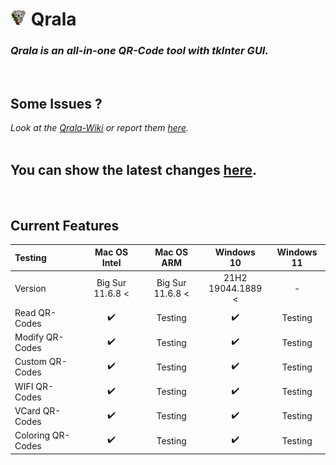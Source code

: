 <h1><img width="26px" height="26px" src="/Images/Qrala_24x24px.png"/> Qrala </h1>

### _Qrala is an all-in-one QR-Code tool with tkInter GUI.<br/>_
<br/>

## Some Issues ?
_Look at the [Qrala-Wiki](https://github.com/CodebyCR/Qrala/wiki) 
or report them [here](https://github.com/CodebyCR/Qrala/issues)._<br/>
<br/>

## You can show the latest changes [here](/changelog.md).
<br/>

## Current Features
| Testing           |   Mac OS Intel   |    Mac OS ARM    |    Windows <br/> 10     | Windows 11 |
|:------------------|:----------------:|:----------------:|:-----------------------:|:----------:|
| Version           | Big Sur 11.6.8 < | Big Sur 11.6.8 < | 21H2 <br/> 19044.1889 < |     -      |
| Read QR-Codes     |        ✔️        |     Testing      |           ✔️            |  Testing   |
| Modify QR-Codes   |        ✔️        |     Testing      |           ✔️            |  Testing   |
| Custom QR-Codes   |        ✔️        |     Testing      |           ✔️            |  Testing   |
| WIFI QR-Codes     |        ✔️        |     Testing      |           ✔️            |  Testing   |
| VCard QR-Codes    |        ✔️        |     Testing      |           ✔️            |  Testing   |
| Coloring QR-Codes |        ✔️        |     Testing      |           ✔️            |  Testing   |
